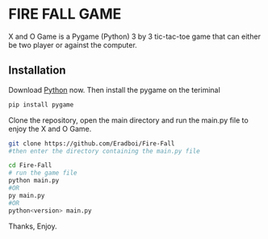 # FIRE FALL GAME

X and O Game is a Pygame (Python) 3 by 3 tic-tac-toe game that can either be two player or against the computer.

## Installation
Download [Python](https://www.python.org/downloads/) now.
Then install the pygame on the teriminal

```bash
pip install pygame
```

Clone the repository, open the main directory and run the main.py file to enjoy the X and O Game.
```bash
git clone https://github.com/Eradboi/Fire-Fall
#then enter the directory containing the main.py file

cd Fire-Fall
# run the game file
python main.py
#OR
py main.py
#OR
python<version> main.py
```

Thanks, Enjoy.
